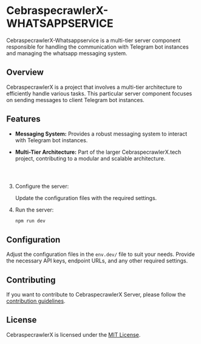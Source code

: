 # CebraspecrawlerX-WHATSAPPSERVICE

CebraspecrawlerX-Whatsappservice is a multi-tier server component responsible for handling the communication with Telegram bot instances and managing the  whatsapp messaging system.

## Overview

CebraspecrawlerX is a project that involves a multi-tier architecture to efficiently handle various tasks. This particular server component focuses on sending messages to client Telegram bot instances.

## Features

- **Messaging System:** Provides a robust messaging system to interact with Telegram bot instances.
- **Multi-Tier Architecture:** Part of the larger CebraspecrawlerX.tech project, contributing to a modular and scalable architecture.


    ```



3. Configure the server:

    Update the configuration files with the required settings.

4. Run the server:

    ```bash
    npm run dev
    ```

## Configuration

Adjust the configuration files in the `env.dev/` file to suit your needs. Provide the necessary API keys, endpoint URLs, and any other required settings.

## Contributing

If you want to contribute to CebraspecrawlerX Server, please follow the [contribution guidelines](CONTRIBUTING.md).

## License

CebraspecrawlerX is licensed under the [MIT License](LICENSE).
